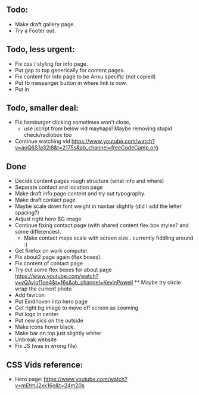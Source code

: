 ## Todo: 
* Make draft gallery page.
* Try a Footer out.

## Todo, less urgent:
* Fix css / styling for info page.
* Put gap to top generically for content pages.
* Fix content for info page to be Anku specific (not copied)
* Put fb messenger button in where link is now.
* Put in

## Todo, smaller deal:
* Fix hamburger clicking sometimes won't close, 
    * use jscript from below vid mayhaps! Maybe removing stupid check/radiobox too
* Continue watching vid https://www.youtube.com/watch?v=aoQ6S1a32j8&t=2175s&ab_channel=freeCodeCamp.org




## Done
* Decide content pages rough structure (what info and where)
* Separate contact and location page
* Make draft info page content and try out typography.
* Make draft contact page.
* Maybe scale down font weight in navbar slightly (did I add the letter spacing?)
* Adjust right hero BG image
* Continue fixing contact page (with shared content flex box styles? and some differences).
    * Make contact maps scale with screen size.. currently fiddling around :)
* Get firefox on work computer.
* Fix about2 page again (flex boxes).
* Fix content of contact page
* Try out some flex boxes for about page https://www.youtube.com/watch?v=vQAvjof1oe4&t=16s&ab_channel=KevinPowell 
** Maybe try circle wrap the current photo 
* Add favicon
* Put Eindhoven into hero page
* Get right bg image to move off screen as zooming
* Put logo in center
* Put new pics on the outside
* Make icons hover black.
* Make bar on top just slightly whiter
* Unbreak website
* Fix JS (was in wrong file)

## CSS Vids reference:
* Hero page: https://www.youtube.com/watch?v=mEtmJ2xk16g&t=24m20s
